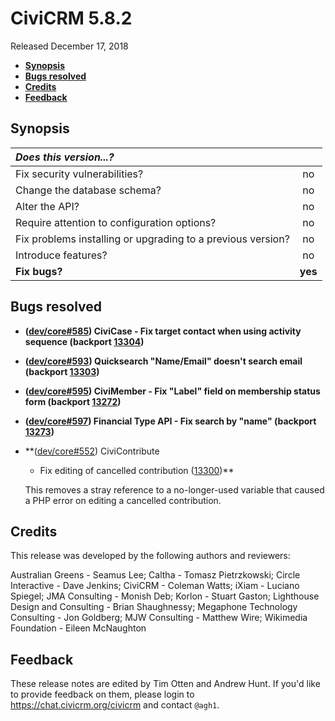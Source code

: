 # CiviCRM 5.8.2

Released December 17, 2018

- **[Synopsis](#synopsis)**
- **[Bugs resolved](#bugs)**
- **[Credits](#credits)**
- **[Feedback](#feedback)**

## <a name="synopsis"></a>Synopsis

| *Does this version...?*                                         |         |
|:--------------------------------------------------------------- |:-------:|
| Fix security vulnerabilities?                                   |   no    |
| Change the database schema?                                     |   no    |
| Alter the API?                                                  |   no    |
| Require attention to configuration options?                     |   no    |
| Fix problems installing or upgrading to a previous version?     |   no    |
| Introduce features?                                             |   no    |
| **Fix bugs?**                                                   | **yes** |

## <a name="bugs"></a>Bugs resolved

- **([dev/core#585](https://lab.civicrm.org/dev/core/issues/585)) CiviCase - Fix
  target contact when using activity sequence (backport
  [13304](https://github.com/civicrm/civicrm-core/pull/13304))**

- **([dev/core#593](https://lab.civicrm.org/dev/core/issues/593)) Quicksearch
  "Name/Email" doesn't search email (backport
  [13303](https://github.com/civicrm/civicrm-core/pull/13303))**

- **([dev/core#595](https://lab.civicrm.org/dev/core/issues/595)) CiviMember -
  Fix "Label" field on membership status form (backport
  [13272](https://github.com/civicrm/civicrm-core/pull/13272))**

- **([dev/core#597](https://lab.civicrm.org/dev/core/issues/597)) Financial Type
  API - Fix search by "name" (backport
  [13273](https://github.com/civicrm/civicrm-core/pull/13273))**

- **([dev/core#552](https://lab.civicrm.org/dev/core/issues/552)) CiviContribute
  - Fix editing of cancelled contribution
  ([13300](https://github.com/civicrm/civicrm-core/pull/13300))**

  This removes a stray reference to a no-longer-used variable that caused a PHP
  error on editing a cancelled contribution.

## <a name="credits"></a>Credits

This release was developed by the following authors and reviewers:

Australian Greens - Seamus Lee; Caltha - Tomasz Pietrzkowski; Circle
Interactive - Dave Jenkins; CiviCRM - Coleman Watts; iXiam - Luciano Spiegel;
JMA Consulting - Monish Deb; Korlon - Stuart Gaston; Lighthouse Design and
Consulting - Brian Shaughnessy; Megaphone Technology Consulting - Jon Goldberg;
MJW Consulting - Matthew Wire; Wikimedia Foundation - Eileen McNaughton

## <a name="feedback"></a>Feedback

These release notes are edited by Tim Otten and Andrew Hunt.  If you'd like to
provide feedback on them, please login to https://chat.civicrm.org/civicrm and
contact `@agh1`.
